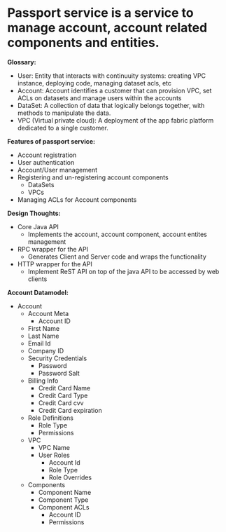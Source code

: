 Passport service is a service to manage account, account related components and entities.
==========================================================================================

**Glossary:**
- User: Entity that interacts with continuuity systems: creating VPC instance, deploying code, managing dataset acls, etc
- Account: Account identifies a customer that can provision VPC, set ACLs on datasets and manage users within the accounts
- DataSet: A collection of data that logically belongs together, with methods to manipulate the data. 
- VPC (Virtual private cloud): A deployment of the app fabric platform dedicated to a single customer.


**Features of passport service:**
- Account registration
- User authentication
- Account/User management
- Registering and un-registering account components
  - DataSets
  - VPCs
- Managing ACLs for Account components


**Design Thoughts:**

- Core Java API 
	- Implements the account, account component, account entites management
- RPC wrapper for the API
	- Generates Client and Server code and wraps the functionality
- HTTP wrapper for the API
	- Implement ReST API on top of the java API to be accessed by web clients


       

**Account Datamodel:**
- Account 
	- Account Meta
	  - Account ID
    - First Name
    - Last Name
    - Email Id
    - Company ID
  - Security Credentials
    - Password
    - Password Salt
  - Billing Info
    - Credit Card Name
    - Credit Card Type
    - Credit Card cvv
    - Credit Card expiration
  - Role Definitions
    - Role Type
    - Permissions
  - VPC
    - VPC Name
    - User Roles
      - Account Id
      - Role Type
      - Role Overrides
  - Components
    - Component Name
    - Component Type
    - Component ACLs
      - Account ID
      - Permissions
